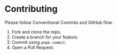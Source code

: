# Contributing

Please follow Conventional Commits and GitHub flow.

1. Fork and clone the repo.
2. Create a branch for your feature.
3. Commit using `pnpm commit`.
4. Open a Pull Request.
